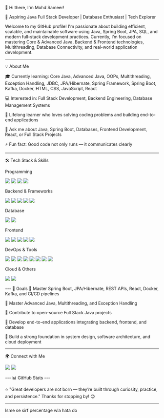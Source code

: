 👋 Hi there, I'm Mohd Sameer!

🚀 Aspiring Java Full Stack Developer | Database Enthusiast | Tech Explorer

Welcome to my GitHub profile!
I'm passionate about building efficient, scalable, and maintainable software using Java, Spring Boot, JPA, SQL, and modern full-stack development practices.
Currently, I’m focused on mastering Core & Advanced Java, Backend & Frontend technologies, Multithreading, Database Connectivity, and real-world application development.


---

💡 About Me

🎓 Currently learning:
Core Java, Advanced Java, OOPs, Multithreading, Exception Handling, JDBC, JPA/Hibernate, Spring Framework, Spring Boot, Kafka, Docker, HTML, CSS, JavaScript, React

💻 Interested in: Full Stack Development, Backend Engineering, Database Management Systems

🌱 Lifelong learner who loves solving coding problems and building end-to-end applications

💬 Ask me about Java, Spring Boot, Databases, Frontend Development, React, or Full Stack Projects

⚡ Fun fact: Good code not only runs — it communicates clearly


---

🛠️ Tech Stack & Skills

Programming

<p float="left">    
  <img src="https://img.shields.io/badge/Core%20Java-100%25-brightgreen?style=for-the-badge" />    
  <img src="https://img.shields.io/badge/Advanced%20Java-100%25-green?style=for-the-badge" />    
  <img src="https://img.shields.io/badge/C-100%25-yellow?style=for-the-badge" />    
  <img src="https://img.shields.io/badge/C++-100%25-orange?style=for-the-badge" />    
</p>Backend & Frameworks  <p float="left">    
  <img src="https://img.shields.io/badge/Spring%20Framework-70%25-yellow?style=for-the-badge" />    
  <img src="https://img.shields.io/badge/Spring%20Boot-90%25-orange?style=for-the-badge" />    
  <img src="https://img.shields.io/badge/JPA/Hibernate-90%25-orange?style=for-the-badge" />    
  <img src="https://img.shields.io/badge/REST%20APIs-95%25-orange?style=for-the-badge" />    
  <img src="https://img.shields.io/badge/Kafka-90%25-red?style=for-the-badge" />    
</p>Database  <p float="left">    
  <img src="https://img.shields.io/badge/MySQL-100%25-green?style=for-the-badge" />    
  <img src="https://img.shields.io/badge/SQL-95%25-yellow?style=for-the-badge" />    
</p>Frontend  <p float="left">    
  <img src="https://img.shields.io/badge/HTML-100%25-green?style=for-the-badge" />    
  <img src="https://img.shields.io/badge/CSS-100%25-yellow?style=for-the-badge" />    
  <img src="https://img.shields.io/badge/JavaScript-100%25-yellow?style=for-the-badge" />    
  <img src="https://img.shields.io/badge/React-100%25-orange?style=for-the-badge" />    
  <img src="https://img.shields.io/badge/Bootstrap-100%25-orange?style=for-the-badge" />    
</p>DevOps & Tools  <p float="left">    
  <img src="https://img.shields.io/badge/Docker-85%25-red?style=for-the-badge" />    
  <img src="https://img.shields.io/badge/Git-80%25-green?style=for-the-badge" />    
  <img src="https://img.shields.io/badge/GitHub-80%25-green?style=for-the-badge" />    
  <img src="https://img.shields.io/badge/Maven-50%25-yellow?style=for-the-badge" />    
  <img src="https://img.shields.io/badge/Gradle-60%25-orange?style=for-the-badge" />    
  <img src="https://img.shields.io/badge/Eclipse-80%25-green?style=for-the-badge" />    
  <img src="https://img.shields.io/badge/VS%20Code-90%25-green?style=for-the-badge" />    
  <img src="https://img.shields.io/badge/Postman-70%25-yellow?style=for-the-badge" />    
</p>Cloud & Others  <p float="left">    
  <img src="https://img.shields.io/badge/AWS-50%25-red?style=for-the-badge" />    
  <img src="https://img.shields.io/badge/CI/CD-50%25-red?style=for-the-badge" />    
</p>    
---  🎯 Goals  🔹 Master Spring Boot, JPA/Hibernate, REST APIs, React, Docker, Kafka, and CI/CD pipelines

🔹 Master Advanced Java, Multithreading, and Exception Handling

🔹 Contribute to open-source Full Stack Java projects

🔹 Develop end-to-end applications integrating backend, frontend, and database

🔹 Build a strong foundation in system design, software architecture, and cloud deployment


---

🌍 Connect with Me

<p float="left">    
  <a href="https://www.linkedin.com/in/mohammad-sameer-158106278?utm_source=share&utm_campaign=share_via&utm_content=profile&utm_medium=android_app"><img src="https://img.shields.io/badge/LinkedIn-blue?style=for-the-badge&logo=linkedin&logoColor=white" /></a>    
  <a href="mailto:mksam945@gmail.com"><img src="https://img.shields.io/badge/Email-red?style=for-the-badge&logo=gmail&logoColor=white" /></a>    
</p>    
---  📊 GitHub Stats  
---

⭐ "Great developers are not born — they’re built through curiosity, practice, and persistence."
Thanks for stopping by! 😊


---

Isme se sirf percentage wla hata do

